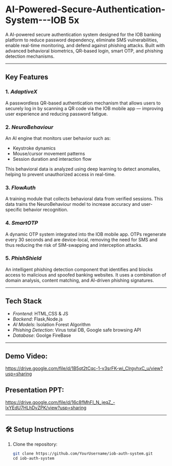 # AI-Powered-Secure-Authentication-System---IOB 5x
A  AI-powered secure authentication system designed for the IOB banking platform to reduce password dependency, eliminate SMS vulnerabilities, enable real-time monitoring, and defend against phishing attacks. Built with advanced behavioral biometrics, QR-based login, smart OTP, and phishing detection mechanisms.

---

## Key Features

### 1. *AdaptiveX*
A passwordless QR-based authentication mechanism that allows users to securely log in by scanning a QR code via the IOB mobile app — improving user experience and reducing password fatigue.

### 2. *NeuroBehaviour*
An AI engine that monitors user behavior such as:
- Keystroke dynamics
- Mouse/cursor movement patterns
- Session duration and interaction flow

This behavioral data is analyzed using deep learning to detect anomalies, helping to prevent unauthorized access in real-time.

### 3. *FlowAuth*
A training module that collects behavioral data from verified sessions. This data trains the NeuroBehaviour model to increase accuracy and user-specific behavior recognition.

### 4. *SmartOTP*
A dynamic OTP system integrated into the IOB mobile app. OTPs regenerate every 30 seconds and are device-local, removing the need for SMS and thus reducing the risk of SIM-swapping and interception attacks.

### 5. *PhishShield*
An intelligent phishing detection component that identifies and blocks access to malicious and spoofed banking websites. It uses a combination of domain analysis, content matching, and AI-driven phishing signatures.

---

## Tech Stack

- *Frontend*: HTML,CSS & JS
- *Backend*: Flask,Node.js
- *AI Models*: Isolation Forest Algorithm
- *Phishing Detection*: Virus total DB, Google safe browsing API
- *Database*: Goolge FireBase 

---

## Demo Video: 
https://drive.google.com/file/d/1B5qt2tCqc-1-v3srFK-wi_ClrgvhxC_u/view?usp=sharing

## Presentation PPT:
https://drive.google.com/file/d/16c8fMhFI_N_jeqZ_-lxYEdU7HLhDvZPK/view?usp=sharing

---

## 🛠 Setup Instructions

1. Clone the repository:
   ```bash
   git clone https://github.com/YourUsername/iob-auth-system.git
   cd iob-auth-system
